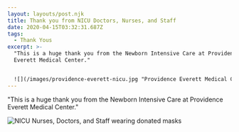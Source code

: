 ```yaml
---
layout: layouts/post.njk
title: Thank you from NICU Doctors, Nurses, and Staff
date: 2020-04-15T03:32:31.687Z
tags:
  - Thank Yous
excerpt: >-
  "This is a huge thank you from the Newborn Intensive Care at Providence
  Everett Medical Center."


  ![](/images/providence-everett-nicu.jpg "Providence Everett Medical Center NICU Nurses, Doctors, and Staff wearing donated masks")
---
```

"This is a huge thank you from the Newborn Intensive Care at Providence Everett Medical Center."

![NICU Nurses, Doctors, and Staff wearing donated masks](/images/providence-everett-nicu.jpg "Providence Everett Medical Center NICU Nurses, Doctors, and Staff wearing donated masks")